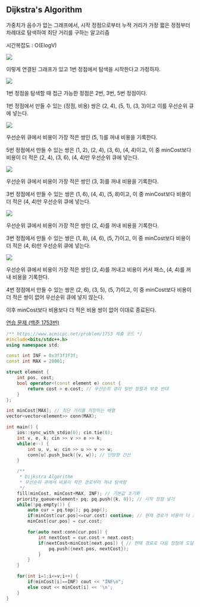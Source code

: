 ## Dijkstra's Algorithm
가중치가 음수가 없는 그래프에서, 시작 정점으로부터 누적 거리가 가장 짧은 정점부터 차례대로 탐색하여 최단 거리를 구하는 알고리즘

시간복잡도 : O(ElogV)

![](https://github.com/user-attachments/assets/4dc78915-77eb-40fd-b10f-302e896da370)

이렇게 연결된 그래프가 있고 1번 정점에서 탐색을 시작한다고 가정하자.

![](https://github.com/user-attachments/assets/7adf008b-e4d8-4e39-b011-a484d5ade1fa)

1번 정점을 탐색할 때 접근 가능한 정점은 2번, 3번, 5번 정점이다.

1번 정점에서 만들 수 있는 (정점, 비용) 쌍은 (2, 4), (5, 1), (3, 3)이고 이를 우선순위 큐에 넣는다.

![](https://github.com/user-attachments/assets/14d50282-3026-4e60-97b5-d5c41bae7fb5)

우선순위 큐에서 비용이 가장 적은 쌍인 (5, 1)를 꺼내 비용을 기록한다.

5번 정점에서 만들 수 있는 쌍은 (1, 2), (2, 4), (3, 6), (4, 4)이고, 이 중 minCost보다 비용이 더 적은 (2, 4), (3, 6), (4, 4)만 우선순위 큐에 넣는다.

![](https://github.com/user-attachments/assets/7e770bd8-16d1-43da-ab47-48202156d87f)

우선순위 큐에서 비용이 가장 적은 쌍인 (3, 3)를 꺼내 비용을 기록한다.

3번 정점에서 만들 수 있는 쌍은 (1, 6), (4, 4), (5, 8)이고, 이 중 minCost보다 비용이 더 적은 (4, 4)만 우선순위 큐에 넣는다.

![](https://github.com/user-attachments/assets/956ca1d2-b1da-4e1d-8183-9f2edc5402d3)

우선순위 큐에서 비용이 가장 적은 쌍인 (2, 4)를 꺼내 비용을 기록한다.

3번 정점에서 만들 수 있는 쌍은 (1, 8), (4, 6), (5, 7)이고, 이 중 minCost보다 비용이 더 적은 (4, 6)만 우선순위 큐에 넣는다.

![](https://github.com/user-attachments/assets/fa6d179f-6399-419c-8a6c-5bd70f7a4cad)

우선순위 큐에서 비용이 가장 적은 쌍인 (2, 4)를 꺼내고 비용이 커서 패스, (4, 4)를 꺼내 비용을 기록한다.

4번 정점에서 만들 수 있는 쌍은 (2, 6), (3, 5), (5, 7)이고, 이 중 minCost보다 비용이 더 적은 쌍이 없어 우선순위 큐에 넣지 않는다.

이후 minCost보다 비용보다 더 적은 비용 쌍이 없어 이대로 종료된다.

[연습 문제 (백준 1753번)](https://www.acmicpc.net/problem/1753)

``` c++
/** https://www.acmicpc.net/problem/1753 제출 코드 */
#include<bits/stdc++.h>
using namespace std;

const int INF = 0x3f3f3f3f;
const int MAX = 20001;

struct element {
    int pos, cost;
    bool operator<(const element e) const {
        return cost > e.cost; // 우선순위 큐라 일반 정렬과 부호 반대
    }
};

int minCost[MAX]; // 최단 거리를 저장하는 배열
vector<vector<element>> conn(MAX);

int main() {
    ios::sync_with_stdio(0); cin.tie(0);
    int v, e, k; cin >> v >> e >> k;
    while(e--) {
        int u, v, w; cin >> u >> v >> w;
        conn[u].push_back({v, w}); // 단방향 간선
    }

    /** 
     * Dijkstra Algorithm
     * 우선순위 큐에서 비용이 작은 경로부터 꺼내 탐색함
     */
    fill(minCost, minCost+MAX, INF); // 기본값 초기화
    priority_queue<element> pq; pq.push({k, 0}); // 시작 정점 넣기
    while(!pq.empty()) {
        auto cur = pq.top(); pq.pop();
        if(minCost[cur.pos]<=cur.cost) continue; // 현재 경로가 비용이 더 크다면 제외
        minCost[cur.pos] = cur.cost;

        for(auto next:conn[cur.pos]) {
            int nextCost = cur.cost + next.cost;
            if(nextCost<minCost[next.pos]) { // 현재 경로로 다음 정점에 도달하는 비용이 더 적다면
                pq.push({next.pos, nextCost});
            }
        }
    }

    for(int i=1;i<=v;i++) {
        if(minCost[i]==INF) cout << "INF\n";
        else cout << minCost[i] << '\n';
    }
}
```
